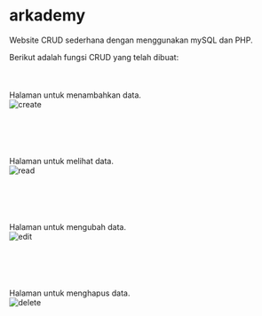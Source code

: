 # arkademy
Website CRUD sederhana dengan menggunakan mySQL dan PHP.

Berikut adalah fungsi CRUD yang telah dibuat:<br>
<br>
<br>
<br>
Halaman untuk menambahkan data.<br>
![create](https://user-images.githubusercontent.com/46883287/93350575-fccd0700-f862-11ea-9a32-e186bea18dd8.JPG)
<br>
<br>
<br>
<br>
<br>
<br>
Halaman untuk melihat data.<br>
![read](https://user-images.githubusercontent.com/46883287/93350957-5c2b1700-f863-11ea-9b5d-9c477b896ba7.JPG)
<br>
<br>
<br>
<br>
<br>
<br>
Halaman untuk mengubah data.<br>
![edit](https://user-images.githubusercontent.com/46883287/93351029-6d742380-f863-11ea-867a-43dcab737c60.JPG)
<br>
<br>
<br>
<br>
<br>
<br>
Halaman untuk menghapus data.<br>
![delete](https://user-images.githubusercontent.com/46883287/93351055-71a04100-f863-11ea-8405-ac3204fbff16.JPG)
